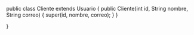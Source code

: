 public class Cliente extends Usuario {
        public Cliente(int id, String nombre, String correo) {
                super(id, nombre, correo);
                    }
                    }
                    
}